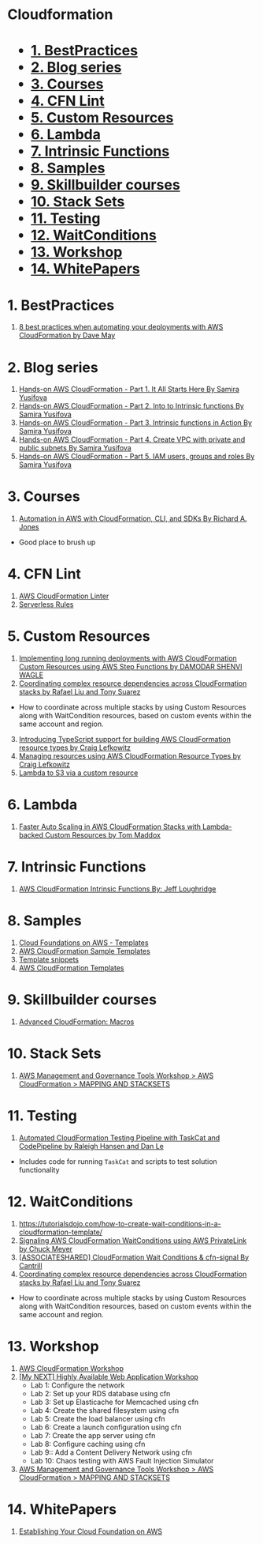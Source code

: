 <h1>Cloudformation<h1>

<!-- TOC -->

- [1. BestPractices](#1-bestpractices)
- [2. Blog series](#2-blog-series)
- [3. Courses](#3-courses)
- [4. CFN Lint](#4-cfn-lint)
- [5. Custom Resources](#5-custom-resources)
- [6. Lambda](#6-lambda)
- [7. Intrinsic Functions](#7-intrinsic-functions)
- [8. Samples](#8-samples)
- [9. Skillbuilder courses](#9-skillbuilder-courses)
- [10. Stack Sets](#10-stack-sets)
- [11. Testing](#11-testing)
- [12. WaitConditions](#12-waitconditions)
- [13. Workshop](#13-workshop)
- [14. WhitePapers](#14-whitepapers)

<!-- /TOC -->

# 1. BestPractices

1. [8 best practices when automating your deployments with AWS CloudFormation by Dave May](https://aws.amazon.com/blogs/infrastructure-and-automation/best-practices-automating-deployments-with-aws-cloudformation/)

# 2. Blog series

1. [Hands-on AWS CloudFormation - Part 1. It All Starts Here By Samira Yusifova](https://dev.to/tiamatt/hands-on-aws-cloudformation-part-1-it-all-starts-here-5153)
2. [Hands-on AWS CloudFormation - Part 2. Into to Intrinsic functions By Samira Yusifova](https://dev.to/tiamatt/hands-on-aws-cloudformation-part-2-into-to-intrinsic-functions-4kj2)
3. [Hands-on AWS CloudFormation - Part 3. Intrinsic functions in Action By Samira Yusifova](https://dev.to/tiamatt/hands-on-aws-cloudformation-part-3-intrinsic-functions-in-action-5hj2)
4. [Hands-on AWS CloudFormation - Part 4. Create VPC with private and public subnets By Samira Yusifova](https://dev.to/tiamatt/hands-on-aws-cloudformation-part-4-create-vpc-with-private-and-public-subnets-85d)
5. [Hands-on AWS CloudFormation - Part 5. IAM users, groups and roles By Samira Yusifova](https://dev.to/tiamatt/hands-on-aws-cloudformation-part-5-iam-users-groups-and-roles-5d9f)

# 3. Courses

1. [Automation in AWS with CloudFormation, CLI, and SDKs By Richard A. Jones](https://learning.oreilly.com/videos/automation-in-aws/9780134818313/)
- Good place to brush up

# 4. CFN Lint

1. [AWS CloudFormation Linter](https://github.com/aws-cloudformation/cfn-lint)
1. [Serverless Rules](https://awslabs.github.io/serverless-rules/rules/)

# 5. Custom Resources

1. [Implementing long running deployments with AWS CloudFormation Custom Resources using AWS Step Functions by DAMODAR SHENVI WAGLE](https://aws.amazon.com/blogs/devops/implementing-long-running-deployments-with-aws-cloudformation-custom-resources-using-aws-step-functions/)
2. [Coordinating complex resource dependencies across CloudFormation stacks by Rafael Liu and Tony Suarez](https://aws.amazon.com/blogs/mt/coordinating-complex-resource-dependencies-across-cloudformation-stacks/)
- How to coordinate across multiple stacks by using Custom Resources along with WaitCondition resources, based on custom events within the same account and region.
3. [Introducing TypeScript support for building AWS CloudFormation resource types by Craig Lefkowitz](https://aws.amazon.com/blogs/mt/introducing-typescript-support-for-building-aws-cloudformation-resource-types/)
4. [Managing resources using AWS CloudFormation Resource Types by Craig Lefkowitz](https://aws.amazon.com/blogs/mt/managing-resources-using-aws-cloudformation-resource-types/)
5. [Lambda to S3 via a custom resource](https://serverlessland.com/patterns/lambda-s3-cfn)

# 6. Lambda

1. [Faster Auto Scaling in AWS CloudFormation Stacks with Lambda-backed Custom Resources by Tom Maddox ](https://aws.amazon.com/blogs/devops/faster-auto-scaling-in-aws-cloudformation-stacks-with-lambda-backed-custom-resources/)

# 7. Intrinsic Functions

1. [AWS CloudFormation Intrinsic Functions By: Jeff Loughridge](https://konekti.us/post/aws-cloudformation-intrinsic-functions/)

# 8. Samples

1. [Cloud Foundations on AWS - Templates](https://github.com/cloud-foundations-on-aws/cloud-foundations-templates/tree/main)
2. [AWS CloudFormation Sample Templates](https://github.com/awslabs/aws-cloudformation-templates)
3. [Template snippets](https://docs.aws.amazon.com/AWSCloudFormation/latest/UserGuide/CHAP_TemplateQuickRef.html)
4. [AWS CloudFormation Templates](https://aws.amazon.com/cloudformation/resources/templates/govcloud-us/)

# 9. Skillbuilder courses

1. [Advanced CloudFormation: Macros](https://explore.skillbuilder.aws/learn/course/113/advanced-cloudformation-macros)

# 10. Stack Sets

1. [AWS Management and Governance Tools Workshop > AWS CloudFormation > MAPPING AND STACKSETS](https://mng.workshop.aws/cloudformation/mappingstacksets.html)

# 11. Testing

1. [Automated CloudFormation Testing Pipeline with TaskCat and CodePipeline by Raleigh Hansen and Dan Le](https://aws.amazon.com/blogs/devops/automated-cloudformation-testing-pipeline-with-taskcat-and-codepipeline/)
- Includes code for running `TaskCat` and scripts to test solution functionality

# 12. WaitConditions

1. https://tutorialsdojo.com/how-to-create-wait-conditions-in-a-cloudformation-template/
2. [Signaling AWS CloudFormation WaitConditions using AWS PrivateLink by Chuck Meyer ](https://aws.amazon.com/blogs/mt/signaling-aws-cloudformation-waitconditions-using-aws-privatelink/)
3. [[ASSOCIATESHARED] CloudFormation Wait Conditions & cfn-signal By Cantrill](https://learn.cantrill.io/courses/1820301/lectures/41301545)
4. [Coordinating complex resource dependencies across CloudFormation stacks by Rafael Liu and Tony Suarez](https://aws.amazon.com/blogs/mt/coordinating-complex-resource-dependencies-across-cloudformation-stacks/)
- How to coordinate across multiple stacks by using Custom Resources along with WaitCondition resources, based on custom events within the same account and region.

# 13. Workshop

1. [AWS CloudFormation Workshop](https://catalog.workshops.aws/cfn101/en-US)
2. [[My NEXT] Highly Available Web Application Workshop](https://catalog.us-east-1.prod.workshops.aws/workshops/3de93ad5-ebbe-4258-b977-b45cdfe661f1/en-US)
    - Lab 1: Configure the network
    - Lab 2: Set up your RDS database using cfn
    - Lab 3: Set up Elasticache for Memcached using cfn
    - Lab 4: Create the shared filesystem using cfn
    - Lab 5: Create the load balancer using cfn
    - Lab 6: Create a launch configuration using cfn
    - Lab 7: Create the app server using cfn
    - Lab 8: Configure caching using cfn
    - Lab 9:: Add a Content Delivery Network using cfn
    - Lab 10: Chaos testing with AWS Fault Injection Simulator
3. [AWS Management and Governance Tools Workshop > AWS CloudFormation > MAPPING AND STACKSETS](https://mng.workshop.aws/cloudformation/mappingstacksets.html)

# 14. WhitePapers

1. [Establishing Your Cloud Foundation on AWS](https://docs.aws.amazon.com/whitepapers/latest/establishing-your-cloud-foundation-on-aws/welcome.html)


